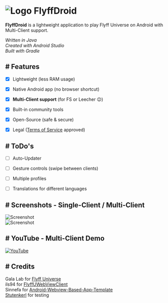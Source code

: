 # ![Logo](https://imguploader.de/images/2022/06/26/ic_launcher5acc11c4a97b1049.png) FlyffDroid

**FlyffDroid** is a lightweight application to play Flyff Universe on Android with Multi-Client support.

*Written in Java  
Created with Android Studio  
Built with Gradle*


## # Features

- [x] Lightweight (less RAM usage)
- [X] Native Android app (no browser shortcut)
- [x] **Multi-Client support** (for FS or Leecher :wink:)
- [x] Built-in community tools
- [x] Open-Source (safe & secure)
- [x] Legal ([Terms of Service](https://galalab.helpshift.com/a/flyff-universe/?p=all&s=tos-privacy-policy&f=terms-of-service&l=en) approved)


## # ToDo's

- [ ] Auto-Updater
- [ ] Gesture controls (swipe between clients)
- [ ] Multiple profiles
- [ ] Translations for different languages


## # Screenshots - Single-Client / Multi-Client

![Screenshot](https://imguploader.de/images/2022/06/28/single.png)  
![Screenshot](https://imguploader.de/images/2022/06/28/multi.png)


## # YouTube - Multi-Client Demo

[![YouTube](https://imguploader.de/images/2022/06/28/video.png)](https://www.youtube.com/watch?v=bY8VQP32aOA "FlyffDroid - Multi-Client Demo")


## # Credits

Gala Lab for [Flyff Universe](https://universe.flyff.com)  
ils94 for [FlyffUWebViewClient](https://github.com/ils94/FlyffUWebViewClient)  
Sinnefa for [Android-Webview-Based-App-Template](https://github.com/Sinnefa/Android-Webview-Based-App-Template)  
[Stutenkerl](https://github.com/Stutenkerl) for testing
